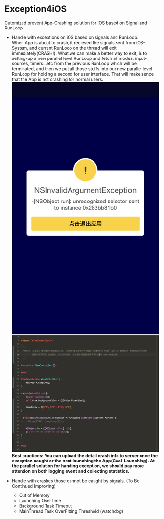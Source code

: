 # Exception4iOS
Cutomized prevent App-Crashing solution for iOS based on Signal and RunLoop.

* Handle with exceptions on iOS based on signals and RunLoop.  
  When App is about to crash, it recieved the signals sent from iOS-System, and current RunLoop on the thread will exit immediately(CRASH!). What we can make a better way to exit, is to setting-up a new parallel level RunLoop and fetch all modes, input-sources, timers...etc from the previous RunLoop which will be terminated, and then we put all those stuffs into our new parallel level RunLoop for holding a second for user interface. That will make sence that the App is not crashing for normal users.   
  ![](./Images/AlertView4Crash.png)  
  ![](./Images/MakeACrashManully.png)  
  <b>Best practices: You can upload the detail crash info to server once the exception caught or the next launching the App(Cool-Launching). At the parallel solution for handing exception, we should pay more attention on both logging event and collecting statistics.</b>  
  
  

* Handle with crashes those cannot be caught by signals. (To Be Continued Improving)  
  + Out of Memory  
  + Launching OverTime  
  + Background Task Timeout  
  + MainThread Task OverFitting Threshold (watchdog)
